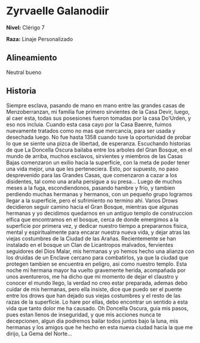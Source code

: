 # Zyrvaelle Galanodiir

**Nivel:** Clérigo 7

**Raza:** Linaje Personalizado

## Alineamiento
Neutral bueno

## Historia
Siempre esclava, pasando de mano en mano entre las grandes casas de Menzoberranzan, mi familia fue primero sirvientes de la Casa Devir, luego, al caer esta, todas sus posesiones fueron tomadas por la casa Do'Urden, y eso nos incluia. Cuando esta casa cayo por la Casa Baenre, fuimos nuevamente tratados como no mas que mercancia, para ser usada y desechada luego. No fue hasta 1358 cuando tuve la oportunidad de probar lo que se siente una pizca de libertad, de esperanza.
Escuchando historias de que La Doncella Oscura bailaba entre los arboles del Gran Bosque, en el mundo de arriba, muchos esclavos, sirvientes y miembros de las Casas Bajas comenzaron un exilio hacia la superficie, con la meta de poder tener una vida mejor, una que les perteneciera. Esto, por supuesto, no paso desprevenido para las Grandes Casas, que comenzaron a cazar a los disidentes, tal como una araña persigue a su presa...
Luego de muchos meses a la fuga, escondiendonos, pasando hambre y frio, y tambien perdiendo muchas hermanas y hermanos, con un pequeño grupo logramos llegar a la superficie, pero el sufrimiento no termino ahi.
Varios Drows decidieron seguir camino hacia el Gran Bosque, mientras que algunas hermanas y yo decidimos quedarnos en un antiguo templo de construccion elfica que encontramos en el bosque, cerca de donde emergimos a la superficie por primera vez, y dedicar nuestro tiempo a prepararnos fisica, mental y espiritualmente para encarar nuestra nueva vida, y dejar atras las viejas costumbres de la Ciudad de las Arañas.
Recientemente se han instalado en el bosque un Clan de Licantropos malvados, fervientes seguidores del Dios Malar, mis hermanas y yo hemos hecho una alianza con los druidas de un Enclave cercano para combatirlos, ya que la ciudad que protegen tambien se encuentra en peligro, asi como nuestro templo.
Esta noche mi hermana mayor ha vuelto gravemente herida, acompañada por unos aventureros, me ha dicho que mi momento de dejar el claustro y conocer el mundo llego, la verdad no creo estar preparada, ademas debo cuidar de mis hermanas, pero ella insiste, dice que puedo ser el puente entre los drows que han dejado sus viejas costumbres y el resto de las razas de la superficie. Lo hare por ellas, debo encontrar un sentido a esta vida que tanto dolor me ha causado.
Oh Doncella Oscura, guia mis pasos, pues estan llenos de inseguridad, y que mis acciones nunca te decepcionen, algun dia podremos bailar todos juntos bajo la luna, mis hermanas y los amigos que he hecho en esta nueva ciudad hacia la que me dirijo, La Gema del Norte... 


